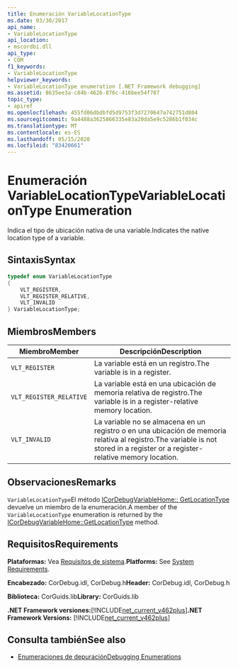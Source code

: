 ```yaml
---
title: Enumeración VariableLocationType
ms.date: 03/30/2017
api_name:
- VariableLocationType
api_location:
- mscordbi.dll
api_type:
- COM
f1_keywords:
- VariableLocationType
helpviewer_keywords:
- VariableLocationType enumeration [.NET Framework debugging]
ms.assetid: 8635ee3a-c84b-4626-876c-416bee54f787
topic_type:
- apiref
ms.openlocfilehash: 455fd06dbdbfd5d9753f3d7270647a742751d804
ms.sourcegitcommit: 9a4488a3625866335e83a20da5e9c5286b1f034c
ms.translationtype: MT
ms.contentlocale: es-ES
ms.lasthandoff: 05/15/2020
ms.locfileid: "83420661"
---
```

# <a name="variablelocationtype-enumeration"></a><span data-ttu-id="06d1b-102">Enumeración VariableLocationType</span><span class="sxs-lookup"><span data-stu-id="06d1b-102">VariableLocationType Enumeration</span></span>
<span data-ttu-id="06d1b-103">Indica el tipo de ubicación nativa de una variable.</span><span class="sxs-lookup"><span data-stu-id="06d1b-103">Indicates the native location type of a variable.</span></span>  
  
## <a name="syntax"></a><span data-ttu-id="06d1b-104">Sintaxis</span><span class="sxs-lookup"><span data-stu-id="06d1b-104">Syntax</span></span>  
  
```cpp  
typedef enum VariableLocationType  
{  
    VLT_REGISTER,
    VLT_REGISTER_RELATIVE,
    VLT_INVALID  
} VariableLocationType;  
```  
  
## <a name="members"></a><span data-ttu-id="06d1b-105">Miembros</span><span class="sxs-lookup"><span data-stu-id="06d1b-105">Members</span></span>  
  
|<span data-ttu-id="06d1b-106">Miembro</span><span class="sxs-lookup"><span data-stu-id="06d1b-106">Member</span></span>|<span data-ttu-id="06d1b-107">Descripción</span><span class="sxs-lookup"><span data-stu-id="06d1b-107">Description</span></span>|  
|------------|-----------------|  
|`VLT_REGISTER`|<span data-ttu-id="06d1b-108">La variable está en un registro.</span><span class="sxs-lookup"><span data-stu-id="06d1b-108">The variable is in a register.</span></span>|  
|`VLT_REGISTER_RELATIVE`|<span data-ttu-id="06d1b-109">La variable está en una ubicación de memoria relativa de registro.</span><span class="sxs-lookup"><span data-stu-id="06d1b-109">The variable is in a register-relative memory location.</span></span>|  
|`VLT_INVALID`|<span data-ttu-id="06d1b-110">La variable no se almacena en un registro o en una ubicación de memoria relativa al registro.</span><span class="sxs-lookup"><span data-stu-id="06d1b-110">The variable is not stored in a register or a register-relative memory location.</span></span>|  
  
## <a name="remarks"></a><span data-ttu-id="06d1b-111">Observaciones</span><span class="sxs-lookup"><span data-stu-id="06d1b-111">Remarks</span></span>  
 <span data-ttu-id="06d1b-112">`VariableLocationType`El método [ICorDebugVariableHome:: GetLocationType](icordebugvariablehome-getlocationtype-method.md) devuelve un miembro de la enumeración.</span><span class="sxs-lookup"><span data-stu-id="06d1b-112">A member of the `VariableLocationType` enumeration is returned by the [ICorDebugVariableHome::GetLocationType](icordebugvariablehome-getlocationtype-method.md) method.</span></span>  
  
## <a name="requirements"></a><span data-ttu-id="06d1b-113">Requisitos</span><span class="sxs-lookup"><span data-stu-id="06d1b-113">Requirements</span></span>  
 <span data-ttu-id="06d1b-114">**Plataformas:** Vea [Requisitos de sistema](../../get-started/system-requirements.md).</span><span class="sxs-lookup"><span data-stu-id="06d1b-114">**Platforms:** See [System Requirements](../../get-started/system-requirements.md).</span></span>  
  
 <span data-ttu-id="06d1b-115">**Encabezado:** CorDebug.idl, CorDebug.h</span><span class="sxs-lookup"><span data-stu-id="06d1b-115">**Header:** CorDebug.idl, CorDebug.h</span></span>  
  
 <span data-ttu-id="06d1b-116">**Biblioteca:** CorGuids.lib</span><span class="sxs-lookup"><span data-stu-id="06d1b-116">**Library:** CorGuids.lib</span></span>  
  
 <span data-ttu-id="06d1b-117">**.NET Framework versiones:**[!INCLUDE[net_current_v462plus](../../../../includes/net-current-v462plus-md.md)]</span><span class="sxs-lookup"><span data-stu-id="06d1b-117">**.NET Framework Versions:** [!INCLUDE[net_current_v462plus](../../../../includes/net-current-v462plus-md.md)]</span></span>  
  
## <a name="see-also"></a><span data-ttu-id="06d1b-118">Consulta también</span><span class="sxs-lookup"><span data-stu-id="06d1b-118">See also</span></span>

- [<span data-ttu-id="06d1b-119">Enumeraciones de depuración</span><span class="sxs-lookup"><span data-stu-id="06d1b-119">Debugging Enumerations</span></span>](debugging-enumerations.md)
